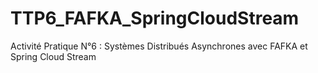 # TTP6_FAFKA_SpringCloudStream
Activité Pratique N°6 : Systèmes Distribués Asynchrones avec FAFKA  et Spring Cloud Stream
